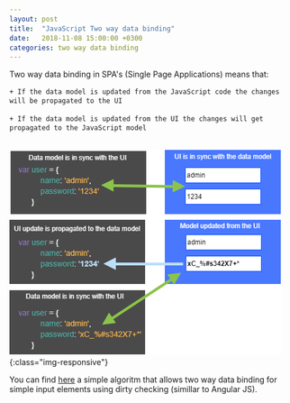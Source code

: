 ```yaml
---
layout: post
title:  "JavaScript Two way data binding"
date:   2018-11-08 15:00:00 +0300
categories: two way data binding
---
```


Two way data binding in SPA's (Single Page Applications) means that:

    + If the data model is updated from the JavaScript code the changes will be propagated to the UI

    + If the data model is updated from the UI the changes will get propagated to the JavaScript model

<br>![calc](/images/data-binding.png){:class="img-responsive"}

You can find [here](https://github.com/xdanradu/SourceCode/tree/master/data-binding) a simple algoritm that allows two way data binding for simple input elements using dirty checking (simillar to Angular JS).
